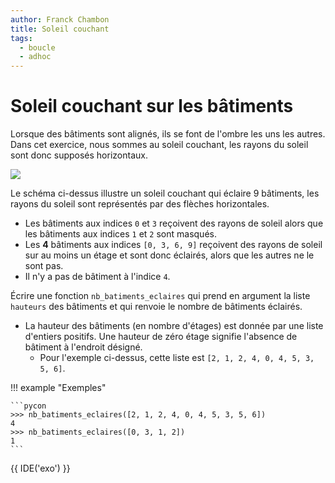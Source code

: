 ```yaml
---
author: Franck Chambon
title: Soleil couchant
tags:
  - boucle
  - adhoc
---
```

# Soleil couchant sur les bâtiments

Lorsque des bâtiments sont alignés, ils se font de l'ombre les uns les autres. Dans cet exercice, nous sommes au soleil couchant, les rayons du soleil sont donc supposés horizontaux.

![](images/soleil-couchant.svg)

Le schéma ci-dessus illustre un soleil couchant qui éclaire 9 bâtiments, les rayons du soleil sont représentés par des flèches horizontales.

- Les bâtiments aux indices `0` et `3` reçoivent des rayons de soleil alors que les bâtiments aux indices `1` et `2` sont masqués.
- Les **4** bâtiments aux indices `[0, 3, 6, 9]` reçoivent des rayons de soleil sur au moins un étage et sont donc éclairés, alors que les autres ne le sont pas.
- Il n'y a pas de bâtiment à l'indice `4`.


Écrire une fonction `nb_batiments_eclaires` qui prend en argument la liste `hauteurs` des bâtiments et qui renvoie le nombre de bâtiments éclairés.

- La hauteur des bâtiments (en nombre d'étages) est donnée par une liste d'entiers positifs. Une hauteur de zéro étage signifie l'absence de bâtiment à l'endroit désigné.
    - Pour l'exemple ci-dessus, cette liste est `[2, 1, 2, 4, 0, 4, 5, 3, 5, 6]`. 


!!! example "Exemples"

    ```pycon
    >>> nb_batiments_eclaires([2, 1, 2, 4, 0, 4, 5, 3, 5, 6])
    4
    >>> nb_batiments_eclaires([0, 3, 1, 2])
    1
    ```

{{ IDE('exo') }}
